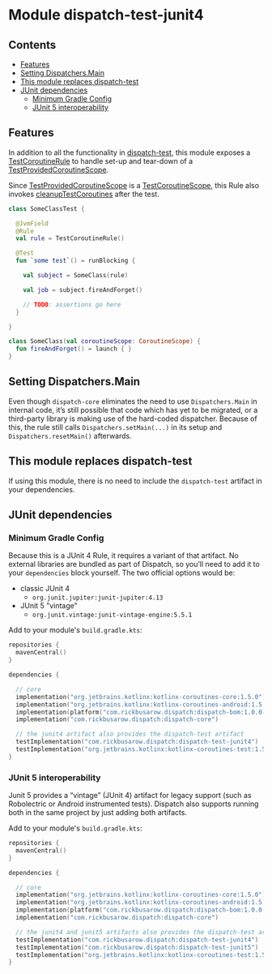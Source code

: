 # Module dispatch-test-junit4

## Contents

<!--- TOC -->

* [Features](#features)
* [Setting Dispatchers.Main](#setting-dispatchersmain)
* [This module replaces dispatch-test](#this-module-replaces-dispatch-test)
* [JUnit dependencies](#junit-dependencies)
    * [Minimum Gradle Config](#minimum-gradle-config)
    * [JUnit 5 interoperability](#junit-5-interoperability)

<!--- END -->

## Features

In addition to all the functionality in [dispatch-test], this module exposes a [TestCoroutineRule]
to handle set-up and tear-down of a [TestProvidedCoroutineScope].

Since [TestProvidedCoroutineScope] is a [TestCoroutineScope], this Rule also
invokes [cleanupTestCoroutines][cleanupTestCoroutines] after the test.

``` kotlin
class SomeClassTest {

  @JvmField
  @Rule
  val rule = TestCoroutineRule()

  @Test
  fun `some test`() = runBlocking {

    val subject = SomeClass(rule)

    val job = subject.fireAndForget()

    // TODO: assertions go here
  }

}

class SomeClass(val coroutineScope: CoroutineScope) {
  fun fireAndForget() = launch { }
}
```

## Setting Dispatchers.Main

Even though `dispatch-core` eliminates the need to use `Dispatchers.Main` in internal code, it’s
still possible that code which has yet to be migrated, or a third-party library is making use of the
hard-coded dispatcher. Because of this, the rule still calls `Dispatchers.setMain(...)` in its setup
and `Dispatchers.resetMain()` afterwards.

## This module replaces dispatch-test

If using this module, there is no need to include the `dispatch-test` artifact in your dependencies.

## JUnit dependencies

### Minimum Gradle Config

Because this is a JUnit 4 Rule, it requires a variant of that artifact. No external libraries are
bundled as part of Dispatch, so you’ll need to add it to your `dependencies` block yourself. The two
official options would be:

- classic JUnit 4
    - `org.junit.jupiter:junit-jupiter:4.13`
- JUnit 5 "vintage"
    - `org.junit.vintage:junit-vintage-engine:5.5.1`

Add to your module's `build.gradle.kts`:

``` kotlin
repositories {
  mavenCentral()
}

dependencies {

  // core
  implementation("org.jetbrains.kotlinx:kotlinx-coroutines-core:1.5.0")
  implementation("org.jetbrains.kotlinx:kotlinx-coroutines-android:1.5.0")
  implementation(platform("com.rickbusarow.dispatch:dispatch-bom:1.0.0-beta10"))
  implementation("com.rickbusarow.dispatch:dispatch-core")

  // the junit4 artifact also provides the dispatch-test artifact
  testImplementation("com.rickbusarow.dispatch:dispatch-test-junit4")
  testImplementation("org.jetbrains.kotlinx:kotlinx-coroutines-test:1.5.0")
}
```

### JUnit 5 interoperability

Junit 5 provides a “vintage” (JUnit 4) artifact for legacy support (such as Robolectric or Android
instrumented tests). Dispatch also supports running both in the same project by just adding both
artifacts.

Add to your module's `build.gradle.kts`:

``` kotlin
repositories {
  mavenCentral()
}

dependencies {

  // core
  implementation("org.jetbrains.kotlinx:kotlinx-coroutines-core:1.5.0")
  implementation("org.jetbrains.kotlinx:kotlinx-coroutines-android:1.5.0")
  implementation(platform("com.rickbusarow.dispatch:dispatch-bom:1.0.0-beta10"))
  implementation("com.rickbusarow.dispatch:dispatch-core")

  // the junit4 and junit5 artifacts also provides the dispatch-test artifact
  testImplementation("com.rickbusarow.dispatch:dispatch-test-junit4")
  testImplementation("com.rickbusarow.dispatch:dispatch-test-junit5")
  testImplementation("org.jetbrains.kotlinx:kotlinx-coroutines-test:1.5.0")
}
```

[TestProvidedCoroutineScope]: https://rbusarow.github.io/Dispatch/api/dispatch-test/dispatch.test/-test-provided-coroutine-scope/index.html

[cleanupTestCoroutines]: https://rbusarow.github.io/Dispatch/api/dispatch-test/dispatch.test/-test-provided-coroutine-scope/index.html#kotlinx.coroutines.test/TestCoroutineScope/cleanupTestCoroutines/#/PointingToDeclaration/


[TestCoroutineRule]: https://rbusarow.github.io/Dispatch/api/dispatch-test-junit4/dispatch.test/-test-coroutine-rule/index.html

[dispatch-test]: https://rbusarow.github.io/Dispatch/api/dispatch-test/dispatch.test/index.html

[TestCoroutineScope]: https://kotlin.github.io/kotlinx.coroutines/kotlinx-coroutines-test/kotlinx.coroutines.test/-test-coroutine-scope/index.html
